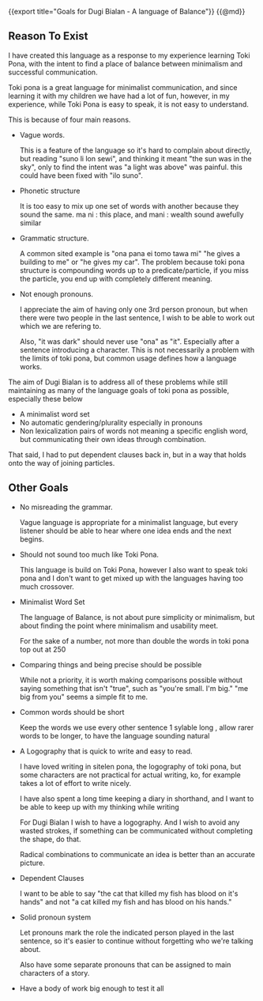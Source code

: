 {{export title="Goals for Dugi Bialan - A language of Balance"}}
{{@md}}


Reason To Exist
------------

I have created this language as a response to my experience learning Toki Pona, with the intent to find a place of balance between minimalism and successful communication.

Toki pona is a great language for minimalist communication, and since learning it with my children we have had a lot of fun, however, in my experience, while Toki Pona is easy to speak, it is not easy to understand.

This is because of four main reasons.

* Vague words.    

    This is a feature of the language so it's hard to complain about directly, but reading "suno li lon sewi", and thinking it meant "the sun was in the sky", only to find the intent was "a light was above" was painful. this could have been fixed with "ilo suno".

* Phonetic structure    

    It is too easy to mix up one set of words with another because they sound the same.
    ma ni : this place, and mani : wealth sound awefully similar

* Grammatic structure.    

    A common sited example is "ona pana ei tomo tawa mi" "he gives a building to me" or "he gives my car".
    The problem because toki pona structure is compounding words up to a predicate/particle, if you miss the particle, you end up with completely different meaning.

* Not enough pronouns.

    I appreciate the aim of having only one 3rd person pronoun, but when there were two people in the last sentence, I wish to be able to work out which we are refering to. 

    Also, "it was dark" should never use "ona" as "it". Especially after a sentence introducing a character. This is not necessarily a problem with the limits of toki pona, but common usage defines how a language works.

The aim of Dugi Bialan is to address all of these problems while still maintaining as many of the language goals of toki pona as possible, especially these below

* A minimalist word set
* No automatic gendering/plurality especially in pronouns
* Non lexicalization
    pairs of words not meaning a specific english word, but communicating their own ideas through combination.

That said, I had to put dependent clauses back in, but in a way that holds onto the way of joining particles.

Other Goals
----------------

* No misreading the grammar.

    Vague language is appropriate for a minimalist language, but every listener should be able to hear where one idea ends and the next begins.

* Should not sound too much like Toki Pona.

    This language is build on Toki Pona, however I also want to speak toki pona and I don't want to get mixed up with the languages having too much crossover.

* Minimalist Word Set

    The language of Balance, is not about pure simplicity or minimalism, but about finding the point where minimalism and usability meet.
    
    For the sake of a number, not more than double the words in toki pona top out at 250

* Comparing things and being precise should be possible

    While not a priority, it is worth making comparisons possible without saying something that isn't "true", such as "you're small. I'm big."
    "me big from you" seems a simple fit to me.

* Common words should be short 

    Keep the words we use every other sentence 1 sylable long , allow rarer words to be longer, to have the language sounding natural
    
* A Logography that is quick to write and easy to read.

    I have loved writing in sitelen pona, the logography of toki pona, but some characters are not practical for actual writing, ko, for example takes a lot of effort to write nicely. 

    I have also spent a long time keeping a diary in shorthand, and I want to be able to keep up with my thinking while writing

    For Dugi Bialan I wish to have a logography. And I wish to avoid any wasted strokes, if something can be communicated without completing the shape, do that.

    Radical combinations to communicate an idea is better than an accurate picture.

* Dependent Clauses

    I want to be able to say "the cat that killed my fish has blood on it's hands" and not "a cat killed my fish and has blood on his hands."

* Solid pronoun system
    
    Let pronouns mark the role the indicated person played in the last sentence, so it's easier to continue without forgetting who we're talking about.

    Also have some separate pronouns that can be assigned to main characters of a story.

* Have a body of work big enough to test it all


